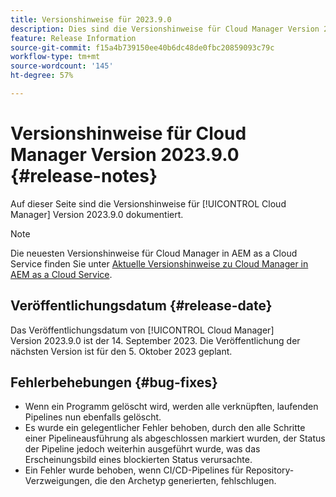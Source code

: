 ```yaml
---
title: Versionshinweise für 2023.9.0
description: Dies sind die Versionshinweise für Cloud Manager Version 2023.9.0.
feature: Release Information
source-git-commit: f15a4b739150ee40b6dc48de0fbc20859093c79c
workflow-type: tm+mt
source-wordcount: '145'
ht-degree: 57%

---
```



# Versionshinweise für Cloud Manager Version 2023.9.0 {#release-notes}

Auf dieser Seite sind die Versionshinweise für [!UICONTROL Cloud Manager] Version 2023.9.0 dokumentiert.

>[!NOTE]
>
>Die neuesten Versionshinweise für Cloud Manager in AEM as a Cloud Service finden Sie unter [Aktuelle Versionshinweise zu Cloud Manager in AEM as a Cloud Service](https://experienceleague.adobe.com/docs/experience-manager-cloud-service/content/implementing/using-cloud-manager/release-notes-cloud-manager/release-notes-cm-current.html?lang=de).

## Veröffentlichungsdatum {#release-date}

Das Veröffentlichungsdatum von [!UICONTROL Cloud Manager] Version 2023.9.0 ist der 14. September 2023. Die Veröffentlichung der nächsten Version ist für den 5. Oktober 2023 geplant.

## Fehlerbehebungen {#bug-fixes}

* Wenn ein Programm gelöscht wird, werden alle verknüpften, laufenden Pipelines nun ebenfalls gelöscht.
* Es wurde ein gelegentlicher Fehler behoben, durch den alle Schritte einer Pipelineausführung als abgeschlossen markiert wurden, der Status der Pipeline jedoch weiterhin ausgeführt wurde, was das Erscheinungsbild eines blockierten Status verursachte.
* Ein Fehler wurde behoben, wenn CI/CD-Pipelines für Repository-Verzweigungen, die den Archetyp generierten, fehlschlugen.

